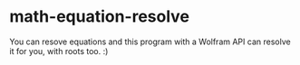 # math-equation-resolve

You can resove equations and this program with a Wolfram API can resolve it for you, with roots too. :)


